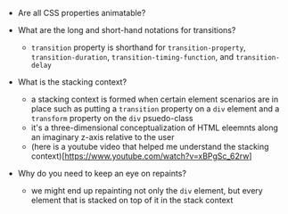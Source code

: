 - Are all CSS properties animatable?

- What are the long and short-hand notations for transitions?
  - `transition` property is shorthand for `transition-property`, `transition-duration`, `transition-timing-function`, and `transition-delay`

- What is the stacking context?
  - a stacking context is formed when certain element scenarios are in place such as putting a `transition` property on a `div` element and a `transform` property on the `div` psuedo-class
  - it's a three-dimensional conceptualization of HTML eleemnts along an imaginary z-axis relative to the user
  - (here is a youtube video that helped me understand the stacking context)[https://www.youtube.com/watch?v=xBPgSc_62rw]

- Why do you need to keep an eye on repaints?
  - we might end up repainting not only the `div` element, but every element that is stacked on top of it in the stack context
